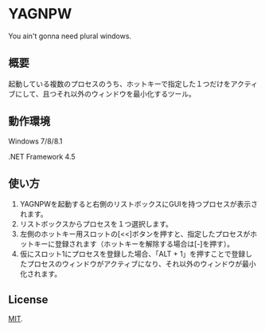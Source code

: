 YAGNPW
======

You ain't gonna need plural windows.


## 概要
起動している複数のプロセスのうち、ホットキーで指定した１つだけをアクティブにして、且つそれ以外のウィンドウを最小化するツール。

## 動作環境
Windows 7/8/8.1

.NET Framework 4.5

## 使い方
1. YAGNPWを起動すると右側のリストボックスにGUIを持つプロセスが表示されます。
2. リストボックスからプロセスを１つ選択します。
3. 左側のホットキー用スロットの[<<]ボタンを押すと、指定したプロセスがホットキーに登録されます（ホットキーを解除する場合は[-]を押す）。
4. 仮にスロット1にプロセスを登録した場合、「ALT + 1」を押すことで登録したプロセスのウィンドウがアクティブになり、それ以外のウィンドウが最小化されます。

## License
[MIT](./LICENSE).
